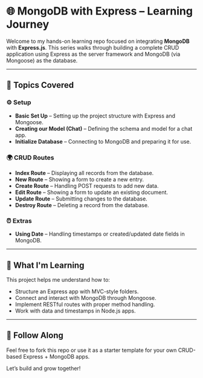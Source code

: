 # 🌐 MongoDB with Express – Learning Journey

Welcome to my hands-on learning repo focused on integrating **MongoDB** with **Express.js**. This series walks through building a complete CRUD application using Express as the server framework and MongoDB (via Mongoose) as the database.

---

## 🧰 Topics Covered

### ⚙️ Setup
- **Basic Set Up** – Setting up the project structure with Express and Mongoose.
- **Creating our Model (Chat)** – Defining the schema and model for a chat app.
- **Initialize Database** – Connecting to MongoDB and preparing it for use.

### 🌍 CRUD Routes
- **Index Route** – Displaying all records from the database.
- **New Route** – Showing a form to create a new entry.
- **Create Route** – Handling POST requests to add new data.
- **Edit Route** – Showing a form to update an existing document.
- **Update Route** – Submitting changes to the database.
- **Destroy Route** – Deleting a record from the database.

### ⏰ Extras
- **Using Date** – Handling timestamps or created/updated date fields in MongoDB.

---

## 🧠 What I'm Learning

This project helps me understand how to:
- Structure an Express app with MVC-style folders.
- Connect and interact with MongoDB through Mongoose.
- Implement RESTful routes with proper method handling.
- Work with data and timestamps in Node.js apps.

---

## 🚀 Follow Along

Feel free to fork this repo or use it as a starter template for your own CRUD-based Express + MongoDB apps.

Let’s build and grow together!
